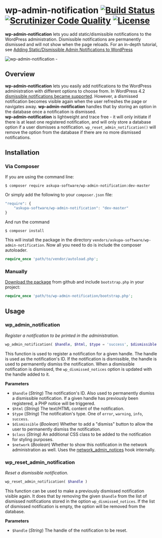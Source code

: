 # wp-admin-notification [![Build Status](https://scrutinizer-ci.com/g/askupasoftware/wp-admin-notification/badges/build.png?b=master)](https://scrutinizer-ci.com/g/askupasoftware/wp-admin-notification/build-status/master) [![Scrutinizer Code Quality](https://scrutinizer-ci.com/g/askupasoftware/wp-admin-notification/badges/quality-score.png?b=master)](https://scrutinizer-ci.com/g/askupasoftware/wp-admin-notification/?branch=master) [![License](https://img.shields.io/badge/license-GPL--3.0%2B-red.svg)](https://raw.githubusercontent.com/askupasoftware/wp-admin-notification/master/LICENSE)
**wp-admin-notification** lets you add static/dismissible notifications to the WordPress administration. Dismissible notifications are permanently dismissed and will not show when the page reloads. For an in-depth tutorial, see [Adding Static/Dismissible Admin Notifications to WordPress](https://blog.askupasoftware.com/adding-staticdismissible-admin-notifications-wordpress/)

![wp-admin-notification - ](https://askupasoftware.com/wp-content/uploads/2014/01/wp-admin-notifications.gif)

## Overview
**wp-admin-notification** lets you easily add notifications to the WordPress administration with different options to choose from. In WordPress 4.2 [dismissible notifications became supported](https://make.wordpress.org/core/2015/04/23/spinners-and-dismissible-admin-notices-in-4-2/). However, a dismissed notification becomes visible again when the user refreshes the page or navigates away. **wp-admin-notification** handles that by storing an option in the database once a notification is dismissed.  
**wp-admin-notification** is lightweight and trace free - it will only initiate if there is at least one registered notification, and will only store a database option if a user dismisses a notification. `wp_reset_admin_notification()` will remove the option from the database if there are no more dismissed notifications.

## Installation

### Via Composer

If you are using the command line:  
```
$ composer require askupa-software/wp-admin-notification:dev-master
```

Or simply add the following to your `composer.json` file:
```javascript
"require": {
    "askupa-software/wp-admin-notification": "dev-master"
}
```
And run the command 
```
$ composer install
```

This will install the package in the directory `vendors/askupa-software/wp-admin-notification`.
Now all you need to do is include the composer autoloader.

```php
require_once 'path/to/vendor/autoload.php';
```

### Manually

[Download the package](https://github.com/askupasoftware/wp-admin-notification/archive/master.zip) from github and include `bootstrap.php` in your project:

```php
require_once 'path/to/wp-admin-notification/bootstrap.php';
```

## Usage

### wp_admin_notification
*Register a notification to be printed in the administration.*
```php
wp_admin_notification( $handle, $html, $type = 'success', $dismissible = false, $class = '', $network = false )
```
This function is used to register a notification for a given handle. The handle is used as the notification's ID. If the notification is dismissible, the handle is used to permanently dismiss the notification. When a dismissible notification is dismissed, the `wp_dismissed_notices` option is updated with the handle added to it.

**Parameters**  
* `$handle` (*String*) The notification's ID. Also used to permanently dismiss a dismissible notification. If a given handle has previously been registered, a PHP notice will be triggered.
* `$html` (*String*)  The text/HTML content of the notification.
* `$type` (*String*)  The notification's type. One of `error`, `warning`, `info`, `success`.
* `$dismissible` (*Boolean*)  Whether to add a "dismiss" button to allow the user to permanently dismiss the notification.
* `$class` (*String*)  An additional CSS class to be added to the notification for styling purposes.
* `$network` (*Boolean*)  Whether to show this notification in the network administration as well. Uses the [network_admin_notices](https://codex.wordpress.org/Plugin_API/Action_Reference/network_admin_notices) hook internally.

### wp_reset_admin_notification
*Reset a dismissible notification.*
```php
wp_reset_admin_notification( $handle )
```
This function can be used to make a previously dismissed notification visible again. It does that by removing the given `$handle` from the list of dismissed notifications stored in the option `wp_dismissed_notices`. If the list of dismissed notification is empty, the option will be removed from the database.

**Parameters**  
* `$handle` (*String*)  The handle of the notification to be reset.
